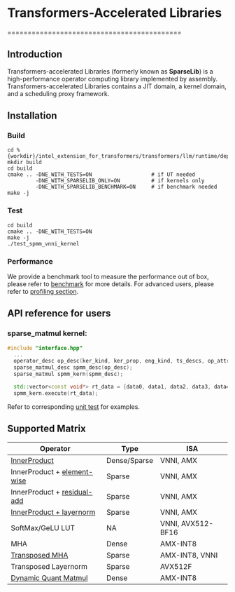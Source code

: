 # Transformers-Accelerated Libraries
===========================================

## Introduction

Transformers-accelerated Libraries (formerly known as **SparseLib**) is a high-performance operator computing library implemented by assembly. Transformers-accelerated Libraries contains a JIT domain, a kernel domain, and a scheduling proxy framework.

## Installation
### Build
```shell
cd %{workdir}/intel_extension_for_transformers/transformers/llm/runtime/deprecated
mkdir build
cd build
cmake .. -DNE_WITH_TESTS=ON                   # if UT needed
         -DNE_WITH_SPARSELIB_ONLY=ON          # if kernels only
         -DNE_WITH_SPARSELIB_BENCHMARK=ON     # if benchmark needed
make -j
```

### Test
```shell
cd build
cmake .. -DNE_WITH_TESTS=ON
make -j
./test_spmm_vnni_kernel
```

### Performance
We provide a benchmark tool to measure the performance out of box, please refer to [benchmark](../test/kernels/benchmark/benchmark.md) for more details.
For advanced users, please refer to [profiling section](docs/profiling.md).

## API reference for users
### sparse_matmul kernel:
```cpp
#include "interface.hpp"
  ...
  operator_desc op_desc(ker_kind, ker_prop, eng_kind, ts_descs, op_attrs);
  sparse_matmul_desc spmm_desc(op_desc);
  sparse_matmul spmm_kern(spmm_desc);

  std::vector<const void*> rt_data = {data0, data1, data2, data3, data4};
  spmm_kern.execute(rt_data);
```
Refer to corresponding [unit test](../test/gtest/kernels/) for examples.


## Supported Matrix

| Operator                    | Type          | ISA               |
| --------------------------- | ------------- | ----------------- |
| [InnerProduct](docs/kernel_desc/kernel_vnni.md)                | Dense/Sparse  | VNNI, AMX         |
| InnerProduct + [element-wise](docs/kernel_desc/eltwise_injector.md) | Sparse        | VNNI, AMX         |
| InnerProduct + [residual-add](docs/kernel_desc/binaryop_injector.md) | Sparse        | VNNI, AMX         |
| [InnerProduct + layernorm](docs/kernel_desc/kernel_layernormalized_spmm.md)    | Sparse        | VNNI, AMX         |
| SoftMax/GeLU LUT            | NA            | VNNI, AVX512-BF16 |
| MHA                         | Dense         | AMX-INT8          |
| [Transposed MHA](docs/kernel_desc/kernel_transpose_mha.md)              | Sparse        | AMX-INT8, VNNI    |
| Transposed Layernorm        | Sparse        | AVX512F           |
| [Dynamic Quant Matmul](docs/kernel_desc/kernel_dynamic_quant_matmul.md) | Dense | AMX-INT8 |
